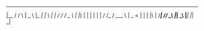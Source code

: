 
  _____     _      ____    ___   _   _ 
 |__  /    / \    |  _ \  |_ _| | \ | |
   / /    / _ \   | |_) |  | |  |  \| |
  / /_   / ___ \  |  _ <   | |  | |\  |
 /____| /_/   \_\ |_| \_\ |___| |_| \_|
